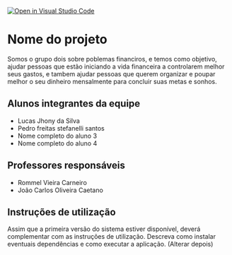 [![Open in Visual Studio Code](https://classroom.github.com/assets/open-in-vscode-c66648af7eb3fe8bc4f294546bfd86ef473780cde1dea487d3c4ff354943c9ae.svg)](https://classroom.github.com/online_ide?assignment_repo_id=8549548&assignment_repo_type=AssignmentRepo)
# Nome do projeto
 Somos o grupo dois sobre poblemas financiros, e temos como objetivo, ajudar pessoas que estão iniciando a vida financeira a controlarem melhor seus gastos, e tambem ajudar pessoas que querem organizar e poupar melhor o seu dinheiro mensalmente para concluir suas metas e sonhos.

## Alunos integrantes da equipe

* Lucas Jhony da Silva 
* Pedro freitas stefanelli santos 
* Nome completo do aluno 3
* Nome completo do aluno 4

## Professores responsáveis

* Rommel Vieira Carneiro 
* João Carlos Oliveira Caetano 

## Instruções de utilização

Assim que a primeira versão do sistema estiver disponível, deverá complementar com as instruções de utilização. Descreva como instalar eventuais dependências e como executar a aplicação. (Alterar depois)
